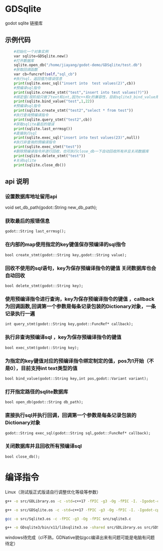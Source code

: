 # GDSqlite
godot sqlite 链接库

## 示例代码
```python
	#初始化一个对象实例
	var sqlite=GDSqlite.new()
	#打开数据库
	sqlite.open_db("/home/jiayang/godot-demo/GDSqlite/test.db")
	#获取回调函数
	var cb=funcref(self,"sql_cb")
	#执行sql，返回值为错误信息
	print(sqlite.exec_sql("insert into  test values(2)",cb))
	#预编译sql指令
	print(sqlite.create_stmt("test","insert into test values(?)"))
	#绑定值(现阶段只做了text和int,因为c++和c的兼容性，目前sqlite3_bind_value用不了)
	print(sqlite.bind_value("test",1,22))
	#预编译sql指令
	print(sqlite.create_stmt("test2","select * from test"))
	#执行查询预编译指令
	print(sqlite.query_stmt("test2",cb))
	#获取sqlite最后的错误
	print(sqlite.last_errmsg())
	#直接执行sql
	print(sqlite.exec_sql("insert into test values(23)",null))
	#执行非查询的预编译指令
	print(sqlite.exec_stmt("test"))
	#删除预编译指令并进行回收，也可执行close_db一下自动回收所有并且关闭数据库
	print(sqlite.delete_stmt("test"))
	#关闭sqlite
	print(sqlite.close_db())
```
## api 说明
### 设置数据库地址留用api
  void set_db_path(godot::String new_db_path);


### 获取最后的报错信息
    godot::String last_errmsg();



###  在内部的map使用指定的key键值保存预编译的sql指令
    bool create_stmt(godot::String key,godot::String value);

### 回收不使用的sql语句，key为保存预编译指令的键值  关闭数据库也会自动回收
    bool delete_stmt(godot::String key);

### 使用预编译指令进行查询，key为保存预编译指令的键值 ，callback 为回调函数,回调第一个参数是每条记录包装的Dictionary对象，一条记录执行一遍
    int query_stmt(godot::String key,godot::FuncRef* callback);

### 执行非查询预编译sql ，key为保存预编译指令的键值
    bool exec_stmt(godot::String key);

### 为指定的key键值对应的预编译指令绑定制定的值，pos为1开始（不是0），目前支持int text类型的值

    bool bind_value(godot::String key,int pos,godot::Variant variant);
### 打开指定路径的sqlite数据库
    bool open_db(godot::String db_path);

### 直接执行sql并执行回调，回调第一个参数是每条记录包装的Dictionary对象
    godot::String exec_sql(godot::String sql,godot::FuncRef* callback);
   ### 关闭数据库并且回收所有预编译sql
    bool close_db();

# 编译指令

Linux（测试版正式版请自行调整优化等级等参数）
```bash
g++ -o src/GDLibrary.os -c -std=c++17 -fPIC -g3 -Og -fPIC -I. -Igodot-cpp/godot_headers -Igodot-cpp/include -Igodot-cpp/include/core -Igodot-cpp/include/gen -Isrc src/GDLibrary.cpp

g++ -o src/GDSqlite.os -c -std=c++17 -fPIC -g3 -Og -fPIC -I. -Igodot-cpp/godot_headers -Igodot-cpp/include -Igodot-cpp/include/core -Igodot-cpp/include/gen -Isrc src/GDSqlite.cpp

gcc -o src/Sqlite3.os -c -fPIC -g3 -Og -fPIC src/sqlite3.c

g++ -o GDsqlite3/bin/x11/libsqlite3.so -shared src/GDLibrary.os src/GDSqlite.os src/Sqlite3.os  -Lgodot-cpp/bin -lgodot-cpp.linux.debug.64

```
windows待完成（cl不熟，GDNative貌似gcc编译出来有问题可能是电脑有问题待定）
```bash

```
